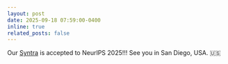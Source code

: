 ```yaml
---
layout: post
date: 2025-09-18 07:59:00-0400
inline: true
related_posts: false
---
```

Our <a href="">Syntra</a> is accepted to NeurIPS 2025!!! See you in San Diego, USA. 🇺🇸
